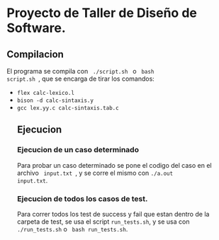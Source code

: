 # Proyecto de Taller de Diseño de Software.

## Compilacion

El programa se compila con <code> ./script.sh </code>  o <code> bash script.sh </code>, que se encarga de tirar los comandos:

<ul>
    <li><code>flex calc-lexico.l </code></li>
    <li><code>bison -d calc-sintaxis.y </code></li>
    <li><code>gcc lex.yy.c calc-sintaxis.tab.c </code></li>

## Ejecucion

### Ejecucion de un caso determinado

Para probar un caso determinado se pone el codigo del caso en el archivo <code> input.txt </code>, y se corre el mismo con <code>./a.out input.txt</code>.

### Ejecucion de todos los casos de test.

Para correr todos los test de success y fail que estan dentro de la carpeta de test, se usa el script <code>run_tests.sh</code>, y se usa con <code>./run_tests.sh</code> o <code> bash run_tests.sh</code>. 